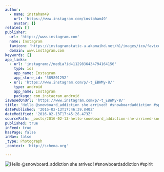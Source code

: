 ```yaml
---
author:
  - name: instaham49
    url: 'https://www.instagram.com/instaham49'
    avatar: {}
related: []
publisher:
  url: 'https://www.instagram.com'
  name: Instagram
  favicon: 'https://instagramstatic-a.akamaihd.net/h1/images/ico/favicon.ico/7cdab0872b15.ico'
  domain: www.instagram.com
keywords: []
app_links:
  - url: 'instagram://media?id=1129836434794164156'
    type: ios
    app_name: Instagram
    app_store_id: '389801252'
  - url: 'https://www.instagram.com/p/-t_EBWMy-8/'
    type: android
    app_name: Instagram
    package: com.instagram.android
isBasedOnUrl: 'https://www.instagram.com/p/-t_EBWMy-8/'
title: 'Hello @snowboard_addiction she arrived! #snowboardaddiction #spirit'
datePublished: '2016-02-13T17:46:39.840Z'
dateModified: '2016-02-13T17:45:26.473Z'
sourcePath: _posts/2016-02-13-hello-snowboard_addiction-she-arrived-snowboardaddiction.md
published: true
inFeed: true
hasPage: false
inNav: false
_type: Photograph
_context: 'http://schema.org'

---
```

![Hello &commat;snowboard&lowbar;addiction she arrived&excl; &num;snowboardaddiction &num;spirit](https://scontent.cdninstagram.com/t51.2885-15/s640x640/sh0.08/e35/12317917_1643078355951647_504145170_n.jpg?ig_cache_key=MTEyOTgzNjQzNDc5NDE2NDE1Ng%3D%3D.2)
